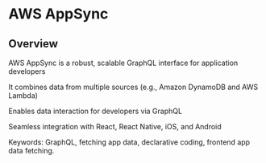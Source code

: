 # AWS AppSync

## Overview

AWS AppSync is a robust, scalable GraphQL interface for application developers

It combines data from multiple sources (e.g., Amazon DynamoDB and AWS Lambda)

Enables data interaction for developers via GraphQL

Seamless integration with React, React Native, iOS, and Android

Keywords: GraphQL, fetching app data, declarative coding, frontend app data fetching.